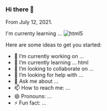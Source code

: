 ### Hi there 👋 

From July 12, 2021.

I'm currenty learning ...
![html5](https://user-images.githubusercontent.com/64629140/125241248-2b522c00-e326-11eb-92eb-44a4026f0060.png)


Here are some ideas to get you started:

- 🔭 I’m currently working on ...
- 🌱 I’m currently learning ...
html
- 👯 I’m looking to collaborate on ...
- 🤔 I’m looking for help with ...
- 💬 Ask me about ...
- 📫 How to reach me: ...
- 😄 Pronouns: ...
- ⚡ Fun fact: ...
